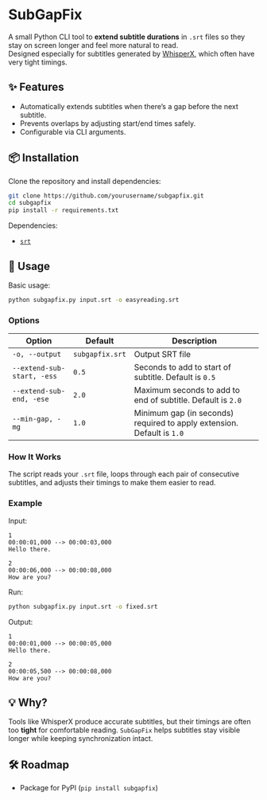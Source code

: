 # SubGapFix

A small Python CLI tool to **extend subtitle durations** in `.srt` files so they stay on screen longer and feel more natural to read.  
Designed especially for subtitles generated by [WhisperX](https://github.com/m-bain/whisperX), which often have very tight timings.

## ✨ Features

- Automatically extends subtitles when there’s a gap before the next subtitle.  
- Prevents overlaps by adjusting start/end times safely.  
- Configurable via CLI arguments.

## 📦 Installation

Clone the repository and install dependencies:

```bash
git clone https://github.com/yourusername/subgapfix.git
cd subgapfix
pip install -r requirements.txt
````

Dependencies:

* [`srt`](https://pypi.org/project/srt/)

## 🔧 Usage

Basic usage:

```bash
python subgapfix.py input.srt -o easyreading.srt
```

### Options

| Option                     | Default         | Description                                                               |
|----------------------------|-----------------|---------------------------------------------------------------------------|
| `-o, --output`             | `subgapfix.srt` | Output SRT file                                                           |
| `--extend-sub-start, -ess` | `0.5`           | Seconds to add to start of subtitle. Default is `0.5`                     |
| `--extend-sub-end, -ese`   | `2.0`           | Maximum seconds to add to end of subtitle. Default is `2.0`               |
| `--min-gap, -mg`           | `1.0`           | Minimum gap (in seconds) required to apply extension. Default is `1.0`    |


### How It Works

The script reads your `.srt` file, loops through each pair of consecutive subtitles, and adjusts their timings to make them easier to read.  

### Example

Input:

```
1
00:00:01,000 --> 00:00:03,000
Hello there.

2
00:00:06,000 --> 00:00:08,000
How are you?
```

Run:

```bash
python subgapfix.py input.srt -o fixed.srt
```

Output:

```
1
00:00:01,000 --> 00:00:05,000
Hello there.

2
00:00:05,500 --> 00:00:08,000
How are you?
```

## 💡 Why?

Tools like WhisperX produce accurate subtitles, but their timings are often too **tight** for comfortable reading.
`SubGapFix` helps subtitles stay visible longer while keeping synchronization intact.

## 🛠 Roadmap

* Package for PyPI (`pip install subgapfix`)